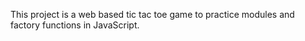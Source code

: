 This project is a web based tic tac toe game to practice modules and factory functions in JavaScript.